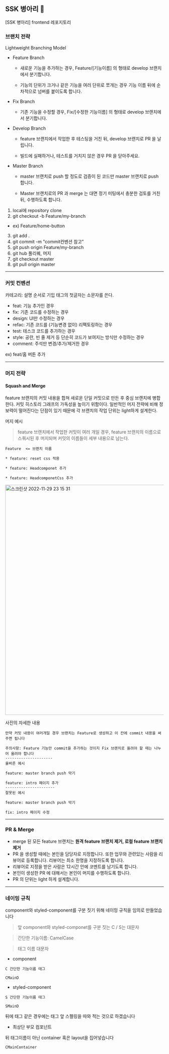 ## SSK 병아리 🐥

[SSK 병아리] frontend 레포지토리

### 브랜치 전략

Lightweight Branching Model

* Feature Branch 

  - 새로운 기능을 추가하는 경우, Feature/[기능이름] 의 형태로 develop 브랜치에서 분기합니다.
  
  - 기능의 단위가 크거나 같은 기능을 여러 단위로 쪼개는 경우 기능 이름 뒤에 순차적으로 넘버를 붙이도록 합니다.
  
* Fix Branch

  - 기존 기능을 수정할 경우, Fix/[수정한 기능이름] 의 형태로 develop 브랜치에서 분기합니다.
  
* Develop Branch 

  - feature 브랜치에서 작업한 후 테스팅을 거친 뒤, develop 브랜치로 PR 을 날립니다. 
  
  - 빌드에 실패하거나, 테스트를 거치지 않은 경우 PR 을 닫아주세요.

* Master Branch

  - master 브랜치로 push 할 정도로 검증이 된 코드만 master 브랜치로 push 합니다. 
  
  - Master 브랜치로의 PR 과 merge 는 대면 정기 미팅에서 충분한 검토를 거친 뒤, 수행하도록 합니다.
  
1. local에 repository clone
2. git checkout -b Feature/my-branch
  - ex) Feature/home-button
3. git add .
4. git commit -m "commit컨벤션 참고"
5. git push origin Feature/my-branch
6. git hub 풀리퀘, 머지
7. git checkout master
8. git pull origin master
---
### 커밋 컨벤션

카테고리: 설명 순서로 기입 태그의 첫글자는 소문자를 쓴다.


- feat: 기능 추가인 경우
- fix: 기존 코드를 수정하는 경우
- design: UI만 수정하는 경우
- refac: 기존 코드를 (기능변경 없이) 리팩토링하는 경우
- test: 테스크 코드를 추가하는 경우
- style: 공란, 빈 줄 제거 등 단순히 코드가 보여지는 방식만 수정하는 경우
- comment: 주석만 변경/추가/제거한 경우

ex) feat/홈 버튼 추가

---

### 머지 전략

#### Squash and Merge
feature 브랜치의 커밋 내용을 합쳐 새로운 단일 커밋으로 만든 후 중심 브랜치에 병합한다. 커밋 히스토리 그래프의 가독성을 높이기 위함이다. 일반적인 머지 전략에 비해 정보력이 떨어진다는 단점이 있기 때문에 각 브랜치의 작업 단위는 light하게 설계한다.

머지 예시
> feature 브랜치에서 작업한 커밋이 여러 개일 경우, feature 브랜치의 이름으로 스쿼시된 후 머지되며 커밋의 이름들이 세부 내용으로 남는다.

```
Feature  <= 브랜치 이름

* feature: reset css 적용

* feature: Headcomponet 추가

* feature: HeadcomponetCss 추가

```
<img width="729" alt="스크린샷 2022-11-29 23 15 31" src="https://user-images.githubusercontent.com/110515401/204552979-7de9e25d-be13-4045-a9cd-0d469a149b1a.png">

사진의 자세한 내용

```  
만약 커밋 내용이 여러개일 경우 브랜치는 Feature로 생성하고 이 칸에 commit 내용을 써주면 됩니다

주의사항: Feature 기능만 commit을 추가하는 것이지 Fix 브랜치로 올려야 할 때는 나누어 올려야 합니다
---------------------
올바른 예시

feature: master branch push 막기

feature: intro 페이지 추가
----------------------
잘못된 예시

feature: master branch push 막기

fix: intro 페이지 수정
```

---

### PR & Merge

- merge 된 모든 feature 브랜치는 **원격 feature 브랜치 제거, 로컬 feature 브랜치 제거**
- PR 을 생성할 때에는 본인을 담당자로 지정합니다. 또한 업무와 관련있는 사람을 리뷰어로 등록합니다. 리뷰어는 최소 한명을 지정하도록 합니다.
- 리뷰어로 지정을 받은 사람은 12시간 안에 코멘트를 남기도록 합니다.
- 본인이 생성한 PR 에 대해서는 본인이 머지를 수행하도록 합니다.
- PR 의 단위는 light 하게 설계합니다.

---

### 네이밍 규칙

component와 styled-component를 구분 짓기 위해 네이밍 규칙을 임의로 만들었습니다

>앞 component와 styled-componet를 구분 짓는 C / S는 대문자

>간단한 기능이름: CamelCase

>태그 이름 대문자

* component

```
C 간단한 기능이름 태그

CMainD

```

* styled-component

```
S 간단한 기능이름 태그

SMainD
```

뒤에 태그 같은 경우에는 태그 앞 스펠링을 따와 적는 것으로 하겠습니다

* 최상단 부모 컴포넌트

뒤 태그이름이 아닌 container 혹은 layout을 집어넣습니다

```
CMainContainer
```
